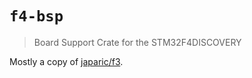 # `f4-bsp`

> Board Support Crate for the STM32F4DISCOVERY

Mostly a copy of [japaric/f3](https://github.com/japaric/f3).

